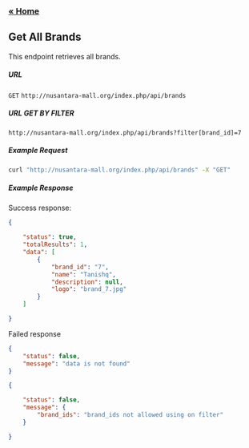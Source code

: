 ### [&laquo; Home](index.md)

## Get All Brands
This endpoint retrieves all brands.
##### URL
`GET` `http://nusantara-mall.org/index.php/api/brands`

##### URL GET BY FILTER
`http://nusantara-mall.org/index.php/api/brands?filter[brand_id]=7`

##### Example Request
````sh
curl "http://nusantara-mall.org/index.php/api/brands" -X "GET"

````
##### Example Response
Success response:
````json
{

    "status": true,
    "totalResults": 1,
    "data": [
        {
            "brand_id": "7",
            "name": "Tanishq",
            "description": null,
            "logo": "brand_7.jpg"
        }
    ]

}
````

Failed response
````json
{
    "status": false,
    "message": "data is not found"
}
````
````json
{

    "status": false,
    "message": {
        "brand_ids": "brand_ids not allowed using on filter"
    }

}
````